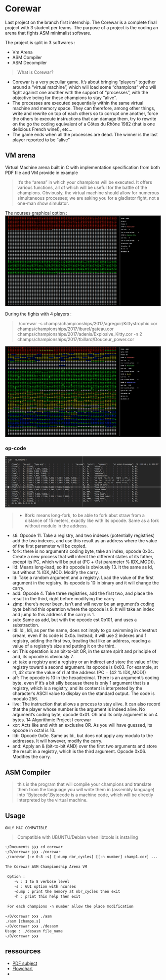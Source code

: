
# Corewar

Last project on the branch first internship. The Corewar is a complete final project with 3 student per teams. The purpose of a project is the coding an arena that fights ASM minimalist software.

The project is split in 3 softwares :
- Vm Arena
- ASM Compiler
- ASM Decompiler

> What is Corewar?
- Corewar is a very peculiar game. It’s about bringing “players” together around a
“virtual machine”, which will load some “champions” who will fight against one another
with the support of “processes”, with the objective being for these champions
to stay “alive”.
- The processes are executed sequentially within the same virtual machine and memory
space. They can therefore, among other things, write and rewrite on top of
each others so to corrupt one another, force the others to execute instructions that
can damage them, try to rewrite on the go the coding equivalent of a Côtes du
Rhône 1982 (that is one delicious French wine!), etc...
- The game ends when all the processes are dead. The winner is the last player
reported to be “alive”

## VM arena

Virtual Machine arena built in C with implementation specification from both PDF file and VM provide in example

> It’s the “arena” in which your champions will be executed.
It offers various functions, all of which will be useful for the battle of the champions.
Obviously, the virtual machine should allow for numerous simultaneous processes;
we are asking you for a gladiator fight, not a one-man show simulator.

The ncurses graphical option :
![arena](https://github.com/panaC/corewar/blob/master/img/Screen%20Shot%202018-10-16%20at%204.08.05%20PM.png)

During the fights with 4 players :

> ./corewar -s champs/championships/2017/agregoir/Kittystrophic.cor champs/championships/2017/iburel/gateau.cor champs/championships/2017/adenis/Explosive_Kitty.cor -n 2 champs/championships/2017/tbillard/Douceur_power.cor

![fights](https://github.com/panaC/corewar/blob/master/img/Screen%20Shot%202018-10-16%20at%204.20.02%20PM.png)

### op-code

![op-code](https://github.com/panaC/corewar/blob/master/img/Screen%20Shot%202018-05-14%20at%204.07.37%20PM.png)

> - lfork: means long-fork, to be able to fork abut straw from a distance of 15 meters,
exactly like with its opcode. Same as a fork without modulo in the address.
- sti: Opcode 11. Take a registry, and two indexes (potentially registries) add the
two indexes, and use this result as an address where the value of the first parameter
will be copied.
- fork: there is no argument’s coding byte, take an index, opcode 0x0c. Create a
new process that will inherit the different states of its father, except its PC, which
will be put at (PC + (1st parameter % IDX_MOD)).
- lld: Means long-load, so it’s opcode is obviously 13. It the same as ld, but
without % IDX_MOD. Modify the carry.
- ld: Take a random argument and a registry. Load the value of the first argument
in the registry. Its opcode is 10 in binary and it will change the carry.
- add: Opcode 4. Take three registries, add the first two, and place the result in the
third, right before modifying the carry.
- zjmp: there’s never been, isn’t and will never be an argument’s coding byte behind
this operation where the opcode is 9. It will take an index and jump to this address
if the carry is 1.
- sub: Same as add, but with the opcode est 0b101, and uses a substraction.
- ldi: ldi, ldi, as per the name, does not imply to go swimming in chestnut cream,
even if its code is 0x0a. Instead, it will use 2 indexes and 1 registry, adding the first
two, treating that like an address, reading a value of a registry’s size and putting
it on the third.
- or: This operation is an bit-to-bit OR, in the same spirit and principle of and, its
opcode is obviously 7.
- st: take a registry and a registry or an indirect and store the value of the registry
toward a second argument. Its opcode is 0x03. For example, st r1, 42 store the
value of r1 at the address (PC + (42 % IDX_MOD))
- aff: The opcode is 10 in the hexadecimal. There is an argument’s coding byte,
even if it’s a bit silly because there is only 1 argument that is a registry, which is a
registry, and its content is interpreted by the character’s ASCII value to display on
the standard output. The code is modulo 256.
- live: The instruction that allows a process to stay alive. It can also record that
the player whose number is the argument is indeed alive. No argument’s coding
byte, opcode 0x01. Oh and its only argument is on 4 bytes.
14
Algorithmic Project I corewar
- xor: Acts like and with an exclusive OR. As you will have guessed, its opcode in
octal is 10.
- lldi: Opcode 0x0e. Same as ldi, but does not apply any modulo to the addresses.
It will however, modify the carry.
- and: Apply an & (bit-to-bit AND) over the first two arguments and store the result
in a registry, which is the third argument. Opcode 0x06. Modifies the carry.

## ASM Compiler

> this is the program that will compile your champions and translate
them from the language you will write them in (assembly language) into “Bytecode”.Bytecode
is a machine code, which will be directly interpreted by the virtual
machine.

## Usage

`ONLY MAC COMPATIBLE`
> Compatible with UBUNTU/Debian when libtools is installing

```
~/Documents ❯❯❯ cd corewar
~/D/corewar ❯❯❯ ./corewar
./corewar [-v 0-8 -s] [-dump nbr_cycles] [[-n number] champ1.cor] ...

The Corewar ASM Championship Arena VM

 Option :
	-v : 1 to 8 verbose level
	-s : GUI option with ncurses
	-dump : print the memory at nbr_cycles then exit
	-h : print this help then exit

 For each champions -n number allow the place modification

~/D/corewar ❯❯❯ ./asm
./asm [champs.s]
~/D/corewar ❯❯❯ ./desasm
Usage : ./desasm file_name
~/D/corewar ❯❯❯
```

## ressources

- [PDF subject](https://cdn.intra.42.fr/pdf/pdf/963/corewar.en.pdf)
- [Flowchart](https://drive.google.com/file/d/1uXV56JA1NcN8Y7EfY1jYNp7gSHuubK4f/view?usp=sharing)
-
